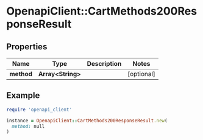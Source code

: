 # OpenapiClient::CartMethods200ResponseResult

## Properties

| Name | Type | Description | Notes |
| ---- | ---- | ----------- | ----- |
| **method** | **Array&lt;String&gt;** |  | [optional] |

## Example

```ruby
require 'openapi_client'

instance = OpenapiClient::CartMethods200ResponseResult.new(
  method: null
)
```

